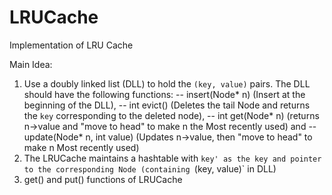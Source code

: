 # LRUCache
Implementation of LRU Cache

Main Idea:
1. Use a doubly linked list (DLL) to hold the `(key, value)` pairs. The DLL should have the following functions: 
   -- insert(Node* n) (Insert at the beginning of the DLL),
   -- int evict() (Deletes the tail Node and returns the `key` corresponding to the deleted node),
   -- int get(Node* n) (returns n->value and "move to head" to make n the Most recently used) and
   -- update(Node* n, int value) (Updates n->value, then "move to head" to make n Most recently used)
2. The LRUCache  maintains a hashtable with `key' as the key and pointer to the corresponding Node (containing `(key, value)` in DLL)
3. get() and put() functions of LRUCache
